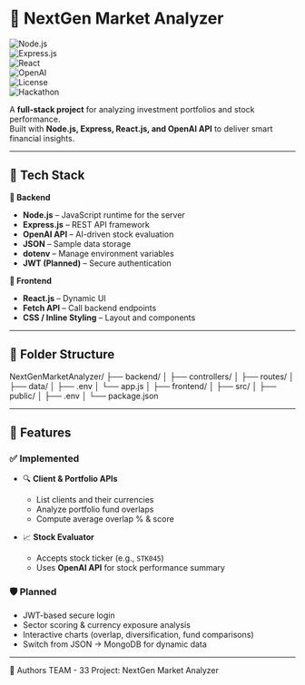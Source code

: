 
# 📘 NextGen Market Analyzer  

![Node.js](https://img.shields.io/badge/Node.js-18+-green?logo=node.js)  
![Express.js](https://img.shields.io/badge/Express.js-Backend-lightgrey?logo=express)  
![React](https://img.shields.io/badge/React-Frontend-blue?logo=react)  
![OpenAI](https://img.shields.io/badge/OpenAI-API-lightblue?logo=openai)  
![License](https://img.shields.io/badge/License-MIT-yellow)  
![Hackathon](https://img.shields.io/badge/Hackathon-TEAM--33-purple)  

A **full-stack project** for analyzing investment portfolios and stock performance.  
Built with **Node.js, Express, React.js, and OpenAI API** to deliver smart financial insights.  

---

## 🧱 Tech Stack  

**🔧 Backend**  
- **Node.js** – JavaScript runtime for the server  
- **Express.js** – REST API framework  
- **OpenAI API** – AI-driven stock evaluation  
- **JSON** – Sample data storage  
- **dotenv** – Manage environment variables  
- **JWT (Planned)** – Secure authentication  

**🎨 Frontend**  
- **React.js** – Dynamic UI  
- **Fetch API** – Call backend endpoints  
- **CSS / Inline Styling** – Layout and components  

---

## 📁 Folder Structure
NextGenMarketAnalyzer/
├── backend/
│ ├── controllers/
│ ├── routes/
│ ├── data/
│ ├── .env
│ └── app.js
│
├── frontend/
│ ├── src/
│ ├── public/
│ ├── .env
│ └── package.json

---

## 🚀 Features  

### ✅ Implemented  
- 🔍 **Client & Portfolio APIs**  
  - List clients and their currencies  
  - Analyze portfolio fund overlaps  
  - Compute average overlap % & score  

- 📈 **Stock Evaluator**  
  - Accepts stock ticker (e.g., `STK045`)  
  - Uses **OpenAI API** for stock performance summary  

### 🛡️ Planned  
- JWT-based secure login  
- Sector scoring & currency exposure analysis  
- Interactive charts (overlap, diversification, fund comparisons)  
- Switch from JSON → MongoDB for dynamic data  

---

👥 Authors
TEAM - 33
Project: NextGen Market Analyzer

